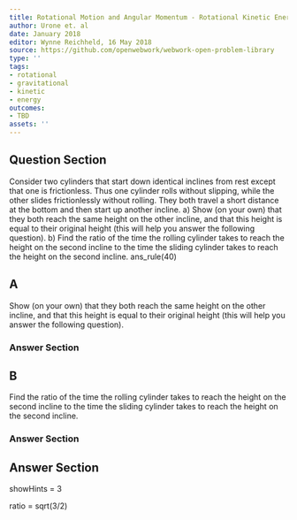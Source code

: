 ```yaml
---
title: Rotational Motion and Angular Momentum - Rotational Kinetic Energy
author: Urone et. al
date: January 2018
editor: Wynne Reichheld, 16 May 2018
source: https://github.com/openwebwork/webwork-open-problem-library
type: ''
tags:
- rotational
- gravitational
- kinetic
- energy
outcomes:
- TBD
assets: ''
---
```


## Question Section 

Consider two cylinders that start down identical inclines from rest except that one is frictionless. Thus one cylinder rolls without slipping, while the other slides frictionlessly without rolling. They both travel a short distance at the bottom and then start up another incline. 
a) Show (on your own) that they both reach the same height on the other incline, and that this height is equal to their original height (this will help you answer the following question). 
b) Find the ratio of the time the rolling cylinder takes to reach the height on the second incline to the time the sliding cylinder takes to reach the height on the second incline.
ans_rule(40)

## A
Show (on your own) that they both reach the same height on the other incline, and that this height is equal to their original height (this will help you answer the following question). 
### Answer Section
## B
Find the ratio of the time the rolling cylinder takes to reach the height on the second incline to the time the sliding cylinder takes to reach the height on the second incline.
### Answer Section


## Answer Section

showHints = 3

ratio = sqrt(3/2)